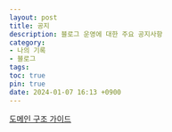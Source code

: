 ```yaml
---
layout: post
title: 공지
description: 블로그 운영에 대한 주요 공지사항
category:
- 나의 기록
- 블로그
tags: 
toc: true
pin: true
date: 2024-01-07 16:13 +0900
---
```

[도메인 구조 가이드](/posts/도메인-구조-가이드/)